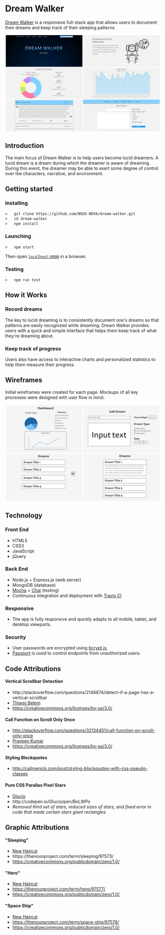 <h1>Dream Walker</h1>
<p><a href="https://dream-walker.herokuapp.com/">Dream Walker</a> is a responsive full-stack app that allows users to document their dreams and keep track of their sleeping patterns.</p>
<img src="public/images/dreamwalker-snapshots.png">

<h2>Introduction</h2>
<p>The main focus of Dream Walker is to help users become lucid dreamers. A lucid dream is a dream during which the dreamer is aware of dreaming. During this event, the dreamer may be able to exert some degree of control over the characters, narrative, and environment.</p>

## Getting started
### Installing
```
>   git clone https://github.com/NOUX-NOVA/dream-walker.git
>   cd dream-walker
>   npm install
```
### Launching
```
>   npm start
```
Then open [`localhost:8000`](http://localhost:8000) in a browser.
### Testing
```
>   npm run test
```

<h2>How it Works</h2>
<h3>Record dreams</h3>
<p>The key to lucid dreaming is to consistently document one's dreams so that patterns are easily recognized while dreaming. Dream Walker provides users with a quick and simple interface that helps them keep track of what they're dreaming about.</p>
<h3>Keep track of progress</h3>
<p>Users also have access to interactive charts and personalized statistics to help them measure their progress.</p>

<h2>Wireframes</h2>
<p>Initial wireframes were created for each page. Mockups of all key processes were designed with user flow in mind.</p>
<img src="public/images/dreamwalker-wireframes.png">

<h2>Technology</h2>
<h3>Front End</h3>
<ul>
  <li>HTML5</li>
  <li>CSS3</li>
  <li>JavaScript</li>
  <li>jQuery</li>
</ul>
<h3>Back End</h3>
<ul>
  <li>Node.js + Express.js (web server)</li>
  <li>MongoDB (database)</li>
  <li><a href="https://mochajs.org/">Mocha</a> + <a href="http://chaijs.com/">Chai</a> (testing)</li>
  <li>Continuous integration and deployment with <a href="https://travis-ci.org/">Travis CI</a></li>
</ul>
<h3>Responsive</h3>
<ul>
  <li>The app is fully responsive and quickly adapts to all mobile, tablet, and desktop viewports.</li>
</ul>
<h3>Security</h3>
<ul>
  <li>User passwords are encrypted using <a href="https://github.com/dcodeIO/bcrypt.js">bcrypt.js</a>.</li>
  <li><a href="http://passportjs.org/">Passport</a> is used to control endpoints from unauthorized users.</li>
</ul>

<h2>Code Attributions</h2>
<h4>Vertical Scrollbar Detection</h4>
<ul>
  <li><a href="http://stackoverflow.com/questions/2146874/detect-if-a-page-has-a-vertical-scrollbar"></a>http://stackoverflow.com/questions/2146874/detect-if-a-page-has-a-vertical-scrollbar</li>
  <li><a href="http://stackoverflow.com/users/259764/thiago-belem">Thiago Belem</a></li>
  <li><a href="https://creativecommons.org/licenses/by-sa/3.0/">https://creativecommons.org/licenses/by-sa/3.0/</a></li>
</ul>
<h4>Call Function on Scroll Only Once</h4>
<ul>
  <li><a href="http://stackoverflow.com/questions/32134451/call-function-on-scroll-only-once">http://stackoverflow.com/questions/32134451/call-function-on-scroll-only-once</a></li>
  <li><a href="http://stackoverflow.com/users/462627/praveen-kumar">Praveen Kumar</a></li>
  <li><a href="https://creativecommons.org/licenses/by-sa/3.0/">https://creativecommons.org/licenses/by-sa/3.0/</a></li>
</ul>
<h4>Styling Blockquotes</h4>
<ul>
  <li><a href="http://callmenick.com/post/styling-blockquotes-with-css-pseudo-classes">http://callmenick.com/post/styling-blockquotes-with-css-pseudo-classes</a></li>
</ul>
<h4>Pure CSS Parallax Pixel Stars</h4>
<ul>
  <li><a href="http://codepen.io/Glucio/">Glucio</a></li>
  <li><a href="http://codepen.io/Glucio/pen/BoLWPo"></a>http://codepen.io/Glucio/pen/BoLWPo</li>
  <li><em>Removed third set of stars, reduced sizes of stars, and fixed error in code that made certain stars giant rectangles</em></li>
</ul>

<h2>Graphic Attributions</h2>
<h4>"Sleeping"</h4>
<ul>
  <li><a href="https://thenounproject.com/newhaircut/">New Haircut</a></li>
  <li><a href="https://thenounproject.com/term/sleeping/97573/"></a>https://thenounproject.com/term/sleeping/97573/</li>
  <li><a href="https://creativecommons.org/publicdomain/zero/1.0/">https://creativecommons.org/publicdomain/zero/1.0/</a></li>
</ul>
<h4>"Hero"</h4>
<ul>
  <li><a href="https://thenounproject.com/newhaircut/">New Haircut</a></li>
  <li><a href="https://thenounproject.com/term/hero/97577/">https://thenounproject.com/term/hero/97577/</a></li>
  <li><a href="https://creativecommons.org/publicdomain/zero/1.0/">https://creativecommons.org/publicdomain/zero/1.0/</a></li>
</ul>
<h4>"Space Ship"</h4>
<ul>
  <li><a href="https://thenounproject.com/newhaircut/">New Haircut</a></li>
  <li><a href="https://thenounproject.com/term/space-ship/97578/">https://thenounproject.com/term/space-ship/97578/</a></li>
  <li><a href="https://creativecommons.org/publicdomain/zero/1.0/">https://creativecommons.org/publicdomain/zero/1.0/</a></li>
</ul>